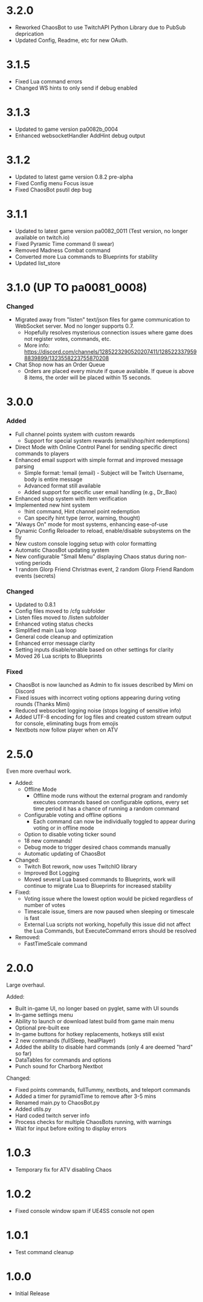 # 3.2.0
- Reworked ChaosBot to use TwitchAPI Python Library due to PubSub deprication
- Updated Config, Readme, etc for new OAuth. 

# 3.1.5
- Fixed Lua command errors
- Changed WS hints to only send if debug enabled

# 3.1.3
- Updated to game version pa0082b_0004
- Enhanced websocketHandler AddHint debug output

# 3.1.2
- Updated to latest game version 0.8.2 pre-alpha 
- Fixed Config menu Focus issue
- Fixed ChaosBot psutil dep bug

# 3.1.1 
- Updated to latest game version pa0082_0011 (Test version, no longer available on twitch.io)
- Fixed Pyramic Time command (I swear)
- Removed Madness Combat command
- Converted more Lua commands to Blueprints for stability
- Updated list_store

# 3.1.0 (UP TO pa0081_0008)

### Changed
- Migrated away from "listen" text/json files for game communication to WebSocket server. Mod no longer supports 0.7. 
  - Hopefully resolves mysterious connection issues where game does not register votes, commands, etc.
  - More info: https://discord.com/channels/1285223290520207411/1285223379598839899/1323558223755870208
- Chat Shop now has an Order Queue
  - Orders are placed every minute if queue available. If queue is above 8 items, the order will be placed within 15 seconds.

# 3.0.0

### Added
- Full channel points system with custom rewards
  - Support for special system rewards (email/shop/hint redemptions)
- Direct Mode with Online Control Panel for sending specific direct commands to players
- Enhanced email support with simple format and improved message parsing
  - Simple format: !email (email) - Subject will be Twitch Username, body is entire message
  - Advanced format still available
  - Added support for specific user email handling (e.g., Dr_Bao)
- Enhanced shop system with item verification
- Implemented new hint system
  - !hint command, Hint channel point redemption
  - Can specify hint type (error, warning, thought)
- "Always On" mode for most systems, enhancing ease-of-use
- Dynamic Config Reloader to reload, enable/disable subsystems on the fly
- New custom console logging setup with color formatting
- Automatic ChaosBot updating system
- New configurable "Small Menu" displaying Chaos status during non-voting periods
- 1 random Glorp Friend Christmas event, 2 random Glorp Friend Random events (secrets)

### Changed
- Updated to 0.8.1
- Config files moved to /cfg subfolder
- Listen files moved to /listen subfolder
- Enhanced voting status checks
- Simplified main Lua loop
- General code cleanup and optimization
- Enhanced error message clarity
- Setting inputs disable/enable based on other settings for clarity
- Moved 26 Lua scripts to Blueprints

### Fixed
- ChaosBot is now launched as Admin to fix issues described by Mimi on Discord
- Fixed issues with incorrect voting options appearing during voting rounds (Thanks Mimi)
- Reduced websocket logging noise (stops logging of sensitive info)
- Added UTF-8 encoding for log files and created custom stream output for console, eliminating bugs from emojis
- Nextbots now follow player when on ATV

# 2.5.0
 Even more overhaul work.

 - Added:
	- Offline Mode
		- Offline mode runs without the external program and randomly executes commands based on configurable options, every set time period it has a chance of running a random command
	- Configurable voting and offline options
		- Each command can now be individually toggled to appear during voting or in offline mode
    - Option to disable voting ticker sound
	- 18 new commands!
    - Debug mode to trigger desired chaos commands manually 
    - Automatic updating of ChaosBot
- Changed:
	- Twitch Bot rework, now uses TwitchIO library
	- Improved Bot Logging
	- Moved several Lua based commands to Blueprints, work will continue to migrate Lua to Blueprints for increased stability
- Fixed:
	- Voting issue where the lowest option would be picked regardless of number of votes
	- Timescale issue, timers are now paused when sleeping or timescale is fast
	- External Lua scripts not working, hopefully this issue did not affect the Lua Commands, but ExecuteCommand errors should be resolved
- Removed:
 	- FastTimeScale command

# 2.0.0

Large overhaul. 

Added:
- Built in-game UI, no longer based on pyglet, same with UI sounds
- In-game settings menu
- Ability to launch or download latest build from game main menu
- Optional pre-built exe
- In-game buttons for hotkey replacements, hotkeys still exist
- 2 new commands (fullSleep, healPlayer)
- Added the ability to disable hard commands (only 4 are deemed "hard" so far)
- DataTables for commands and options
- Punch sound for Charborg Nextbot

Changed:
- Fixed points commands, fullTummy, nextbots, and teleport commands
- Added a timer for pyramidTime to remove after 3-5 mins
- Renamed main.py to ChaosBot.py
- Added utils.py
- Hard coded twitch server info
- Process checks for multiple ChaosBots running, with warnings
- Wait for input before exiting to display errors 


# 1.0.3

- Temporary fix for ATV disabling Chaos

# 1.0.2

- Fixed console window spam if UE4SS console not open

# 1.0.1

- Test command cleanup

# 1.0.0

- Initial Release
